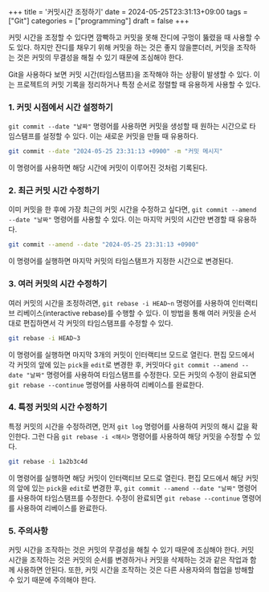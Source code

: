 +++
title = '커밋시간 조정하기'
date = 2024-05-25T23:31:13+09:00
tags = ["Git"]
categories = ["programming"]
draft = false
+++

커밋 시간을 조정할 수 있다면 깜빡하고 커밋을 못해 잔디에 구멍이 뚫렸을 때 사용할 수도 있다. 하지만 잔디를 채우기 위해 커밋을 하는 것은 좋지 않을뿐더러, 커밋을 조작하는 것은 커밋의 무결성을 해칠 수 있기 때문에 조심해야 한다.

Git을 사용하다 보면 커밋 시간(타임스탬프)을 조작해야 하는 상황이 발생할 수 있다. 이는 프로젝트의 커밋 기록을 정리하거나 특정 순서로 정렬할 때 유용하게 사용할 수 있다.

### 1. 커밋 시점에서 시간 설정하기

`git commit --date "날짜"` 명령어를 사용하면 커밋을 생성할 때 원하는 시간으로 타임스탬프를 설정할 수 있다. 이는 새로운 커밋을 만들 때 유용하다.

```bash
git commit --date "2024-05-25 23:31:13 +0900" -m "커밋 메시지"
```

이 명령어를 사용하면 해당 시간에 커밋이 이루어진 것처럼 기록된다.

### 2. 최근 커밋 시간 수정하기

이미 커밋을 한 후에 가장 최근의 커밋 시간을 수정하고 싶다면, `git commit --amend --date "날짜"` 명령어를 사용할 수 있다. 이는 마지막 커밋의 시간만 변경할 때 유용하다.

```bash
git commit --amend --date "2024-05-25 23:31:13 +0900"
```

이 명령어를 실행하면 마지막 커밋의 타임스탬프가 지정한 시간으로 변경된다.

### 3. 여러 커밋의 시간 수정하기

여러 커밋의 시간을 조정하려면, `git rebase -i HEAD~n` 명령어를 사용하여 인터랙티브 리베이스(interactive rebase)를 수행할 수 있다. 이 방법을 통해 여러 커밋을 순서대로 편집하면서 각 커밋의 타임스탬프를 수정할 수 있다.

```bash
git rebase -i HEAD~3
```

이 명령어를 실행하면 마지막 3개의 커밋이 인터랙티브 모드로 열린다. 편집 모드에서 각 커밋의 앞에 있는 `pick`을 `edit`로 변경한 후, 커밋마다 `git commit --amend --date "날짜"` 명령어를 사용하여 타임스탬프를 수정한다. 모든 커밋의 수정이 완료되면 `git rebase --continue` 명령어를 사용하여 리베이스를 완료한다.

### 4. 특정 커밋의 시간 수정하기

특정 커밋의 시간을 수정하려면, 먼저 `git log` 명령어를 사용하여 커밋의 해시 값을 확인한다. 그런 다음 `git rebase -i <해시>` 명령어를 사용하여 해당 커밋을 수정할 수 있다.

```bash
git rebase -i 1a2b3c4d
```

이 명령어를 실행하면 해당 커밋이 인터랙티브 모드로 열린다. 편집 모드에서 해당 커밋의 앞에 있는 `pick`을 `edit`로 변경한 후, `git commit --amend --date "날짜"` 명령어를 사용하여 타임스탬프를 수정한다. 수정이 완료되면 `git rebase --continue` 명령어를 사용하여 리베이스를 완료한다.

### 5. 주의사항

커밋 시간을 조작하는 것은 커밋의 무결성을 해칠 수 있기 때문에 조심해야 한다. 커밋 시간을 조작하는 것은 커밋의 순서를 변경하거나 커밋을 삭제하는 것과 같은 작업과 함께 사용하면 안된다. 또한, 커밋 시간을 조작하는 것은 다른 사용자와의 협업을 방해할 수 있기 때문에 주의해야 한다.

